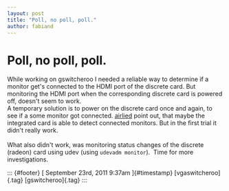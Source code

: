 ```yaml
---
layout: post
title: "Poll, no poll, poll."
author: fabiand
---
```



Poll, no poll, poll.
====================

While working on gswitcheroo I needed a reliable way to determine if a
monitor get's connected to the HDMI port of the discrete card. But
monitoring the HDMI port when the corresponding discrete card is powered
off, doesn't seem to work.\
A temporary solution is to power on the discrete card once and again, to
see if a some monitor got connected.
[airlied](http://airlied.livejournal.com/) point out, that maybe the
integrated card is able to detect connected monitors. But in the first
trial it didn't really work.\
\
What also didn't work, was monitoring status changes of the discrete
(radeon) card using udev (using `udevadm monitor`).  Time for more
investigations.

::: {#footer}
[ September 23rd, 2011 9:37am ]{#timestamp} [vgaswitcheroo]{.tag}
[gswitcheroo]{.tag}
:::
